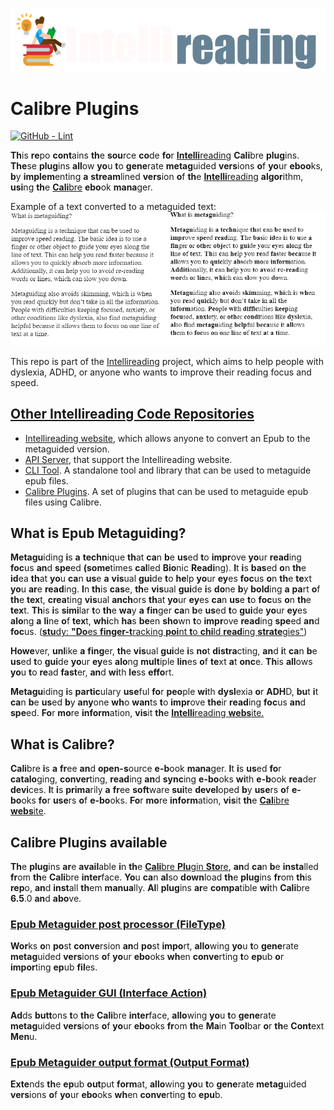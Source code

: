 ![Intellireading.com](https://raw.githubusercontent.com/0x6f677548/intellireading-www/main/src/img/intellireading.png)
# Calibre Plugins

[![GitHub - Lint](https://go.hugobatista.com/gh/intellireading-calibre-plugins/actions/workflows/lint.yml/badge.svg)](https://go.hugobatista.com/gh/intellireading-calibre-plugins/actions/workflows/lint.yml)

**Th**is **re**po **cont**ains **th**e **sou**rce **co**de **fo**r [**Intelli**reading](https://intellireading.com/) **Cali**bre **plug**ins. **The**se **plug**ins **all**ow **yo**u **t**o **gene**rate **metag**uided **vers**ions **o**f **yo**ur **eboo**ks, **b**y **implem**enting **a** **stream**lined **vers**ion **o**f **th**e [**Intelli**reading](https://intellireading.com/) **algor**ithm, **usi**ng **th**e [**Cali**bre](https://calibre-ebook.com/) **ebo**ok **mana**ger.

Example of a text converted to a metaguided text:
![Intellireading.com](https://raw.githubusercontent.com/0x6f677548/intellireading-www/main/src/img/sample.png) 


This repo is part of the [Intellireading](https://intellireading.com/) project, which aims to help people with dyslexia, ADHD, or anyone who wants to improve their reading focus and speed. 

## [Other Intellireading Code Repositories](https://github.com/stars/0x6f677548/lists/intellireading)
- [Intellireading website](https://go.hugobatista.com/gh/intellireading-www), which allows anyone to convert an Epub to the metaguided version.
- [API Server](https://go.hugobatista.com/gh/intellireading-api_server), that support the Intellireading website.
- [CLI Tool](https://go.hugobatista.com/gh/intellireading-cli). A standalone tool and library that can be used to metaguide epub files.
- [Calibre Plugins](https://go.hugobatista.com/gh/intellireading-calibre-plugins). A set of plugins that can be used to metaguide epub files using Calibre.

## What is Epub Metaguiding?
**Metagu**iding **i**s **a** **techn**ique **th**at **ca**n **b**e **us**ed **t**o **impr**ove **yo**ur **read**ing **foc**us **an**d **spe**ed **(some**times **cal**led **Bio**nic **Readi**ng). **I**t **i**s **bas**ed **o**n **th**e **id**ea **th**at **yo**u **ca**n **us**e **a** **vis**ual **gui**de **t**o **he**lp **yo**ur **ey**es **foc**us **o**n **th**e **te**xt **yo**u **ar**e **read**ing. **I**n **th**is **cas**e, **th**e **vis**ual **gui**de **i**s **do**ne **b**y **bold**ing **a** **pa**rt **o**f **th**e **tex**t, **crea**ting **vis**ual **anch**ors **th**at **yo**ur **ey**es **ca**n **us**e **t**o **foc**us **o**n **th**e **tex**t. **Th**is **i**s **simi**lar **t**o **th**e **wa**y **a** **fin**ger **ca**n **b**e **us**ed **t**o **gui**de **yo**ur **ey**es **alo**ng **a** **li**ne **o**f **tex**t, **whi**ch **ha**s **be**en **sho**wn **t**o **impr**ove **read**ing **spe**ed **an**d **foc**us. ([**stu**dy: **"Do**es **finger-t**racking **poi**nt **t**o **chi**ld **read**ing **strate**gies"](https://ceur-ws.org/Vol-2769/paper_60.pdf))

**Howe**ver, **unl**ike **a** **fing**er, **th**e **vis**ual **gui**de **i**s **no**t **distra**cting, **an**d **i**t **ca**n **b**e **us**ed **t**o **gui**de **yo**ur **ey**es **alo**ng **mult**iple **lin**es **o**f **te**xt **a**t **onc**e. **Th**is **all**ows **yo**u **t**o **re**ad **fast**er, **an**d **wi**th **le**ss **effo**rt.

**Metagu**iding **i**s **partic**ulary **use**ful **fo**r **peo**ple **wi**th **dysl**exia **o**r **ADH**D, **bu**t **i**t **ca**n **b**e **us**ed **b**y **any**one **wh**o **wan**ts **t**o **impr**ove **the**ir **read**ing **foc**us **an**d **spe**ed. **Fo**r **mo**re **inform**ation, **vis**it **th**e [**Intelli**reading **webs**ite.](https://intellireading.com/)

## What is Calibre?
**Cali**bre **i**s **a** **fr**ee **an**d **open-s**ource **e-b**ook **mana**ger. **I**t **i**s **us**ed **fo**r **catalo**ging, **conver**ting, **read**ing **an**d **sync**ing **e-bo**oks **wi**th **e-b**ook **rea**der **devi**ces. **I**t **i**s **prima**rily **a** **fr**ee **soft**ware **sui**te **devel**oped **b**y **use**rs **o**f **e-bo**oks **fo**r **use**rs **o**f **e-bo**oks.
**Fo**r **mo**re **inform**ation, **vis**it **th**e [**Cal**ibre **webs**ite](https://calibre-ebook.com/).


## Calibre Plugins available
**Th**e **plug**ins **ar**e **avail**able **i**n **th**e [**Cali**bre **Plu**gin **Sto**re](https://plugins.calibre-ebook.com/), **an**d **ca**n **b**e **insta**lled **fr**om **th**e **Cali**bre **inter**face. **Yo**u **ca**n **al**so **down**load **th**e **plug**ins **fr**om **th**is **rep**o, **an**d **inst**all **th**em **manua**lly. **Al**l **plug**ins **ar**e **compa**tible **wi**th **Cali**bre **6.5**.0 **an**d **abo**ve.

### [Epub Metaguider post processor (FileType)](https://www.mobileread.com/forums/showthread.php?t=358613)
**Wor**ks **o**n **po**st **conve**rsion **an**d **po**st **impo**rt, **allo**wing **yo**u **t**o **gene**rate **metag**uided **vers**ions **o**f **yo**ur **ebo**oks **wh**en **conve**rting **t**o **ep**ub **o**r **impor**ting **ep**ub **fil**es.
### [Epub Metaguider GUI (Interface Action)](https://www.mobileread.com/forums/showthread.php?t=358615)
**Ad**ds **butt**ons **t**o **th**e **Cali**bre **inter**face, **allo**wing **yo**u **t**o **gene**rate **metag**uided **vers**ions **o**f **yo**ur **ebo**oks **fr**om **th**e **Ma**in **Tool**bar **o**r **th**e **Cont**ext **Men**u.
### [Epub Metaguider output format (Output Format)](https://www.mobileread.com/forums/showthread.php?t=358616)
**Exte**nds **th**e **ep**ub **out**put **form**at, **allo**wing **yo**u **t**o **gene**rate **metag**uided **vers**ions **o**f **yo**ur **ebo**oks **wh**en **conve**rting **t**o **epu**b.
